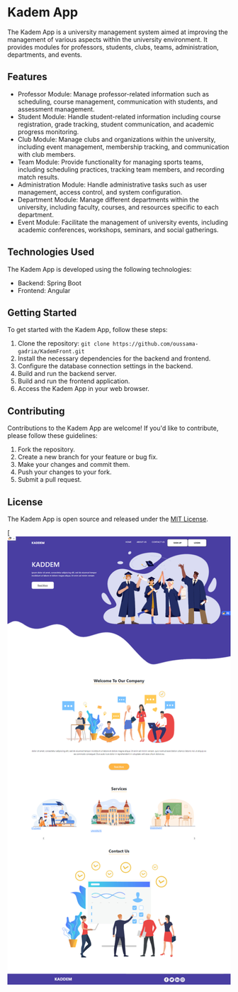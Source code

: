 
# Kadem App

The Kadem App is a university management system aimed at improving the management of various aspects within the university environment. It provides modules for professors, students, clubs, teams, administration, departments, and events.

## Features

- Professor Module: Manage professor-related information such as scheduling, course management, communication with students, and assessment management.
- Student Module: Handle student-related information including course registration, grade tracking, student communication, and academic progress monitoring.
- Club Module: Manage clubs and organizations within the university, including event management, membership tracking, and communication with club members.
- Team Module: Provide functionality for managing sports teams, including scheduling practices, tracking team members, and recording match results.
- Administration Module: Handle administrative tasks such as user management, access control, and system configuration.
- Department Module: Manage different departments within the university, including faculty, courses, and resources specific to each department.
- Event Module: Facilitate the management of university events, including academic conferences, workshops, seminars, and social gatherings.

## Technologies Used

The Kadem App is developed using the following technologies:

- Backend: Spring Boot
- Frontend: Angular

## Getting Started

To get started with the Kadem App, follow these steps:

1. Clone the repository: `git clone https://github.com/oussama-gadria/KademFront.git`
2. Install the necessary dependencies for the backend and frontend.
3. Configure the database connection settings in the backend.
4. Build and run the backend server.
5. Build and run the frontend application.
6. Access the Kadem App in your web browser.

## Contributing

Contributions to the Kadem App are welcome! If you'd like to contribute, please follow these guidelines:

1. Fork the repository.
2. Create a new branch for your feature or bug fix.
3. Make your changes and commit them.
4. Push your changes to your fork.
5. Submit a pull request.

## License

The Kadem App is open source and released under the [MIT License](https://opensource.org/licenses/MIT).

[![Screenshot 1](https://github.com/oussama-gadria/KademFront/blob/main/src/assets/images/FireShot%20Capture%20024%20-%20KademProjet%20-%20localhost.png)
